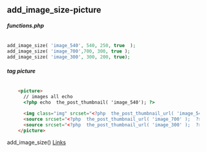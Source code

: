 ## add_image_size-picture

<!--![](../../img/)-->


##### functions.php

```php

add_image_size( 'image_540', 540, 250, true  );
add_image_size( 'image_700',700, 300, true );
add_image_size( 'image_300', 300, 200, true);


```

##### tag picture


```html

    <picture>
      // images all echo 
      <?php echo  the_post_thumbnail( 'image_540'); ?>
     
      <img class="img" srcset="<?php  the_post_thumbnail_url( 'image_540' );  ?>" alt="img" />
      <source srcset="<?php  the_post_thumbnail_url( 'image_700' );  ?>" media="(max-width: 800px)" />
      <source srcset="<?php  the_post_thumbnail_url( 'image_300' );  ?>" media="(max-width: 350px)" />
    </picture>

```



add_image_size() [Links](https://wp-kama.ru/function/add_image_size/)